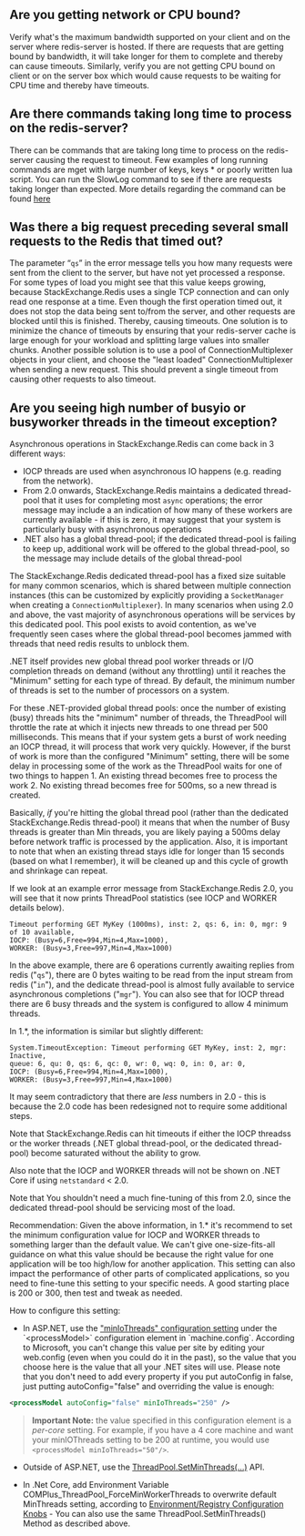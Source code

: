 ﻿Are you getting network or CPU bound?
---------------
Verify what's the maximum bandwidth supported on your client and on the server where redis-server is hosted. If there are requests that are getting bound by bandwidth, it will take longer for them to complete and thereby can cause timeouts.
Similarly, verify you are not getting CPU bound on client or on the server box which would cause requests to be waiting for CPU time and thereby have timeouts.

Are there commands taking long time to process on the redis-server?
---------------
There can be commands that are taking long time to process on the redis-server causing the request to timeout. Few examples of long running commands are mget with large number of keys, keys * or poorly written lua script. You can run the SlowLog command to see if there are requests taking longer than expected. More details regarding the command can be found [here](https://redis.io/commands/slowlog) 

Was there a big request preceding several small requests to the Redis that timed out?
---------------
The parameter “`qs`” in the error message tells you how many requests were sent from the client to the server, but have not yet processed a response. For some types of load you might see that this value keeps growing, because StackExchange.Redis uses a single TCP connection and can only read one response at a time.  Even though the first operation timed out, it does not stop the data being sent to/from the server, and other requests are blocked until this is finished. Thereby, causing timeouts. One solution is to minimize the chance of timeouts by ensuring that your redis-server cache is large enough for your workload and splitting large values into smaller chunks. Another possible solution is to use a pool of ConnectionMultiplexer objects in your client, and choose the "least loaded" ConnectionMultiplexer when sending a new request.  This should prevent a single timeout from causing other requests to also timeout.


Are you seeing high number of busyio or busyworker threads in the timeout exception?
---------------

Asynchronous operations in StackExchange.Redis can come back in 3 different ways:

- IOCP threads are used when asynchronous IO happens (e.g. reading from the network).
- From 2.0 onwards, StackExchange.Redis maintains a dedicated thread-pool that it uses for completing most `async` operations; the error message may include a an indication of how many of these workers are currently available - if this is zero, it may suggest that your system is particularly busy with asynchronous operations
- .NET also has a global thread-pool; if the dedicated thread-pool is failing to keep up, additional work will be offered to the global thread-pool, so the message may include details of the global thread-pool



The StackExchange.Redis dedicated thread-pool has a fixed size suitable for many common scenarios, which is shared between multiple connection instances (this can be customized by explicitly providing a `SocketManager` when creating a `ConnectionMultiplexer`). In many scenarios when using 2.0 and above, the vast majority of asynchronous operations will be services by this dedicated pool. This pool exists to avoid contention, as we've frequently seen cases where the global thread-pool becomes jammed with threads that need redis results to unblock them.

.NET itself provides new global thread pool worker threads or I/O completion threads on demand (without any throttling) until it reaches the "Minimum" setting for each type of thread.  By default, the minimum number of threads is set to the number of processors on a system.

For these .NET-provided global thread pools: once the number of existing (busy) threads hits the "minimum" number of threads, the ThreadPool will throttle the rate at which it injects new threads to one thread per 500 milliseconds.  This means that if your system gets a burst of work needing an IOCP thread, it will process that work very quickly.   However, if the burst of work is more than the configured "Minimum" setting, there will be some delay in processing some of the work as the ThreadPool waits for one of two things to happen
	1. An existing thread becomes free to process the work
	2. No existing thread becomes free for 500ms, so a new thread is created.

Basically, *if* you're hitting the global thread pool (rather than the dedicated StackExchange.Redis thread-pool) it means that when the number of Busy threads is greater than Min threads, you are likely paying a 500ms delay before network traffic is processed by the application.  Also, it is important to note that when an existing thread stays idle for longer than 15 seconds (based on what I remember), it will be cleaned up and this cycle of growth and shrinkage can repeat.

If we look at an example error message from StackExchange.Redis 2.0, you will see that it now prints ThreadPool statistics (see IOCP and WORKER details below).

	Timeout performing GET MyKey (1000ms), inst: 2, qs: 6, in: 0, mgr: 9 of 10 available,
	IOCP: (Busy=6,Free=994,Min=4,Max=1000), 
	WORKER: (Busy=3,Free=997,Min=4,Max=1000)

In the above example, there are 6 operations currently awaiting replies from redis ("`qs`"), there are 0 bytes waiting to be read from the input stream from redis ("`in`"), and the dedicate thread-pool is almost fully available to service asynchronous completions ("`mgr`"). You can also see that for IOCP thread there are 6 busy threads and the system is configured to allow 4 minimum threads. 

In 1.*, the information is similar but slightly different:

	System.TimeoutException: Timeout performing GET MyKey, inst: 2, mgr: Inactive, 
	queue: 6, qu: 0, qs: 6, qc: 0, wr: 0, wq: 0, in: 0, ar: 0, 
	IOCP: (Busy=6,Free=994,Min=4,Max=1000), 
	WORKER: (Busy=3,Free=997,Min=4,Max=1000)

It may seem contradictory that there are *less* numbers in 2.0 - this is because the 2.0 code has been redesigned not to require some additional steps.

Note that StackExchange.Redis can hit timeouts if either the IOCP threadss or the worker threads (.NET global thread-pool, or the dedicated thread-pool) become saturated without the ability to grow.

Also note that the IOCP and WORKER threads will not be shown on .NET Core if using `netstandard` < 2.0.

Note that You shouldn't need a much fine-tuning of this from 2.0, since the dedicated thread-pool should be servicing most of the load.

Recommendation:
Given the above information, in 1.* it's recommend to set the minimum configuration value for IOCP and WORKER threads to something larger than the default value.  We can't give one-size-fits-all guidance on what this value should be because the right value for one application will be too high/low for another application.  This setting can also impact the performance of other parts of complicated applications, so you need to fine-tune this setting to your specific needs.  A good starting place is 200 or 300, then test and tweak as needed.

How to configure this setting:

 - In ASP.NET, use the ["minIoThreads" configuration setting](https://msdn.microsoft.com/en-us/library/7w2sway1(v=vs.71).aspx) under the `<processModel>` configuration element in `machine.config`. According to Microsoft, you can't change this value per site by editing your web.config (even when you could do it in the past), so the value that you choose here is the value that all your .NET sites will use. Please note that you don't need to add every property if you put autoConfig in false, just putting autoConfig="false" and overriding the value is enough:

```xml
<processModel autoConfig="false" minIoThreads="250" />
```

> **Important Note:** the value specified in this configuration element is a *per-core* setting.  For example, if you have a 4 core machine and want your minIOThreads setting to be 200 at runtime, you would use `<processModel minIoThreads="50"/>`.

 - Outside of ASP.NET, use the [ThreadPool.SetMinThreads(…)](https://docs.microsoft.com/en-us/dotnet/api/system.threading.threadpool.setminthreads?view=netcore-2.0#System_Threading_ThreadPool_SetMinThreads_System_Int32_System_Int32_) API.

- In .Net Core, add Environment Variable COMPlus_ThreadPool_ForceMinWorkerThreads to overwrite default MinThreads setting, according to [Environment/Registry Configuration Knobs](https://github.com/dotnet/coreclr/blob/master/Documentation/project-docs/clr-configuration-knobs.md) - You can also use the same ThreadPool.SetMinThreads() Method as described above.
